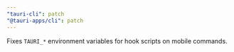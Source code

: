```yaml
---
"tauri-cli": patch
"@tauri-apps/cli": patch
---
```


Fixes `TAURI_*` environment variables for hook scripts on mobile commands.
